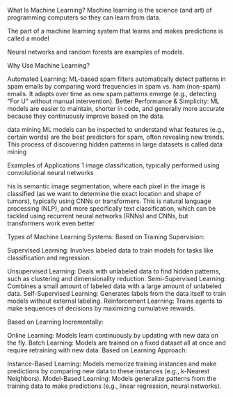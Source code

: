 What Is Machine Learning?
Machine learning is the science (and art) of programming computers so they
can learn from data.


The part of a machine learning system that learns and
makes predictions is called a model

Neural networks and random forests are
examples of models.

Why Use Machine Learning?

Automated Learning: ML-based spam filters automatically detect patterns in spam emails by comparing word frequencies in spam vs. ham (non-spam) emails. It adapts over time as new spam patterns emerge (e.g., detecting "For U" without manual intervention).
Better Performance & Simplicity: ML models are easier to maintain, shorter in code, and generally more accurate because they continuously improve based on the data.

data mining
ML models can be inspected to understand what features (e.g., certain words) are the best predictors for spam, often revealing new trends. This process of discovering hidden patterns in large datasets is called data mining

Examples of Applications
1 image classification, typically performed using convolutional
neural networks

his is semantic image segmentation, where each pixel in the image is
classified (as we want to determine the exact location and shape of
tumors), typically using CNNs or transformers.
This is natural language processing (NLP), and more specifically text
classification, which can be tackled using recurrent neural networks
(RNNs) and CNNs, but transformers work even better


Types of Machine Learning Systems:
Based on Training Supervision:

Supervised Learning: Involves labeled data to train models for tasks like classification and regression.

Unsupervised Learning: Deals with unlabeled data to find hidden patterns, such as clustering and dimensionality reduction.
Semi-Supervised Learning: Combines a small amount of labeled data with a large amount of unlabeled data.
Self-Supervised Learning: Generates labels from the data itself to train models without external labeling.
Reinforcement Learning: Trains agents to make sequences of decisions by maximizing cumulative rewards.


Based on Learning Incrementally:

Online Learning: Models learn continuously by updating with new data on the fly.
Batch Learning: Models are trained on a fixed dataset all at once and require retraining with new data.
Based on Learning Approach:

Instance-Based Learning: Models memorize training instances and make predictions by comparing new data to these instances (e.g., k-Nearest Neighbors).
Model-Based Learning: Models generalize patterns from the training data to make predictions (e.g., linear regression, neural networks).